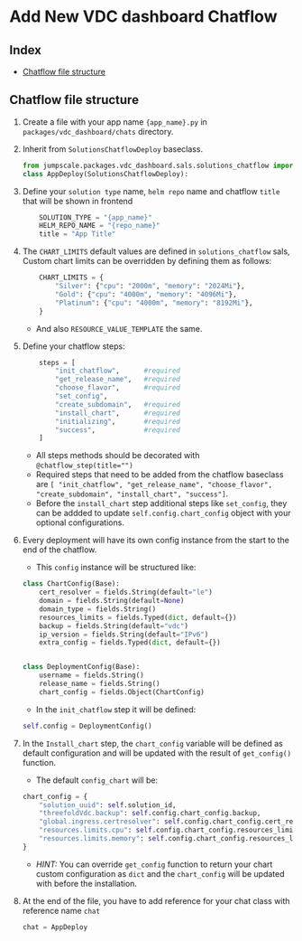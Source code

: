 # Add New VDC dashboard Chatflow

## Index

- [Chatflow file structure](#Chatflow-file-structure)

## Chatflow file structure
1. Create a file with your app name `{app_name}.py` in `packages/vdc_dashboard/chats` directory.
2. Inherit from `SolutionsChatflowDeploy` baseclass.

    ```python
    from jumpscale.packages.vdc_dashboard.sals.solutions_chatflow import SolutionsChatflowDeploy
    class AppDeploy(SolutionsChatflowDeploy):
    ```
3. Define your `solution type` name, `helm repo` name and chatflow `title` that will be shown in frontend

    ```python
        SOLUTION_TYPE = "{app_name}"
        HELM_REPO_NAME = "{repo_name}"
        title = "App Title"
    ```
4. The `CHART_LIMITS` default values are defined in `solutions_chatflow` sals, Custom chart limits can be overridden by defining them as follows:
    ```python
        CHART_LIMITS = {
            "Silver": {"cpu": "2000m", "memory": "2024Mi"},
            "Gold": {"cpu": "4000m", "memory": "4096Mi"},
            "Platinum": {"cpu": "4000m", "memory": "8192Mi"},
        }
    ```
    - And also `RESOURCE_VALUE_TEMPLATE` the same.
4. Define your chatflow steps:
    ```python
        steps = [
            "init_chatflow",      #required
            "get_release_name",   #required
            "choose_flavor",      #required
            "set_config",
            "create_subdomain",   #required
            "install_chart",      #required
            "initializing",       #required
            "success",            #required
        ]
    ```
    - All steps methods should be decorated with `@chatflow_step(title="")`
    - Required steps that need to be added from the chatflow baseclass are `[ "init_chatflow", "get_release_name", "choose_flavor", "create_subdomain", "install_chart", "success"]`.
    - Before the `install_chart` step additional steps like `set_config`, they can be addded to update `self.config.chart_config` object with your optional configurations.
5. Every deployment will have its own config instance from the start to the end of the chatflow.
    - This `config` instance will be structured like:
    ```python
    class ChartConfig(Base):
        cert_resolver = fields.String(default="le")
        domain = fields.String(default=None)
        domain_type = fields.String()
        resources_limits = fields.Typed(dict, default={})
        backup = fields.String(default="vdc")
        ip_version = fields.String(default="IPv6")
        extra_config = fields.Typed(dict, default={})


    class DeploymentConfig(Base):
        username = fields.String()
        release_name = fields.String()
        chart_config = fields.Object(ChartConfig)
    ```
    - In the `init_chatflow` step it will be defined:
    ```python
    self.config = DeploymentConfig()
    ```
6. In the `Install_chart` step, the `chart_config` variable will be defined as default configuration and will be updated with the result of `get_config()` function.
    - The default `config_chart` will be:
    ```python
    chart_config = {
        "solution_uuid": self.solution_id,
        "threefoldVdc.backup": self.config.chart_config.backup,
        "global.ingress.certresolver": self.config.chart_config.cert_resolver,
        "resources.limits.cpu": self.config.chart_config.resources_limits["cpu"],
        "resources.limits.memory": self.config.chart_config.resources_limits["memory"],
    }
    ```
    - *HINT:* You can override `get_config` function to return your chart custom configuration as `dict` and the `chart_config` will be updated with before the installation.

7. At the end of the file, you have to add reference for your chat class with reference name `chat`

    ```python
    chat = AppDeploy
    ```
